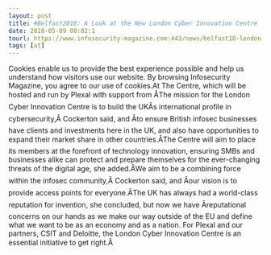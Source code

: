 ```yaml
---
layout: post
title: #Belfast2018: A Look at the New London Cyber Innovation Centre
date: 2018-05-09 00:02:1
tourl: https://www.infosecurity-magazine.com:443/news/belfast18-london-cyber-innovation/
tags: [at]
---
```

Cookies enable us to provide the best experience possible and help us understand how visitors use our website. By browsing Infosecurity Magazine, you agree to our use of cookies.At The Centre, which will be hosted and run by Plexal with support from ÂThe mission for the London Cyber Innovation Centre is to build the UKÂs international profile in cybersecurity,Â Cockerton said, and Âto ensure British infosec businesses have clients and investments here in the UK, and also have opportunities to expand their market share in other countries.ÂThe Centre will aim to place its members at the forefront of technology innovation, ensuring SMBs and businesses alike can protect and prepare themselves for the ever-changing threats of the digital age, she added.ÂWe aim to be a combining force within the infosec community,Â Cockerton said, and Âour vision is to provide access points for everyone.ÂThe UK has always had a world-class reputation for invention, she concluded, but now we have Âreputational concerns on our hands as we make our way outside of the EU and define what we want to be as an economy and as a nation. For Plexal and our partners, CSIT and Deloitte, the London Cyber Innovation Centre is an essential initiative to get right.Â